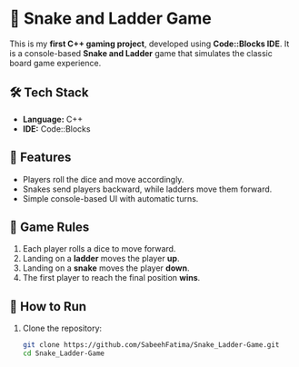 # 🎲 Snake and Ladder Game  

This is my **first C++ gaming project**, developed using **Code::Blocks IDE**. It is a console-based **Snake and Ladder** game that simulates the classic board game experience.  

## 🛠 Tech Stack  
- **Language:** C++  
- **IDE:** Code::Blocks  

## 📌 Features  
- Players roll the dice and move accordingly.  
- Snakes send players backward, while ladders move them forward.  
- Simple console-based UI with automatic turns.  

## 📜 Game Rules  
1. Each player rolls a dice to move forward.  
2. Landing on a **ladder** moves the player **up**.  
3. Landing on a **snake** moves the player **down**.  
4. The first player to reach the final position **wins**.  


## 🚀 How to Run  
1. Clone the repository:  
   ```sh
   git clone https://github.com/SabeehFatima/Snake_Ladder-Game.git
   cd Snake_Ladder-Game
